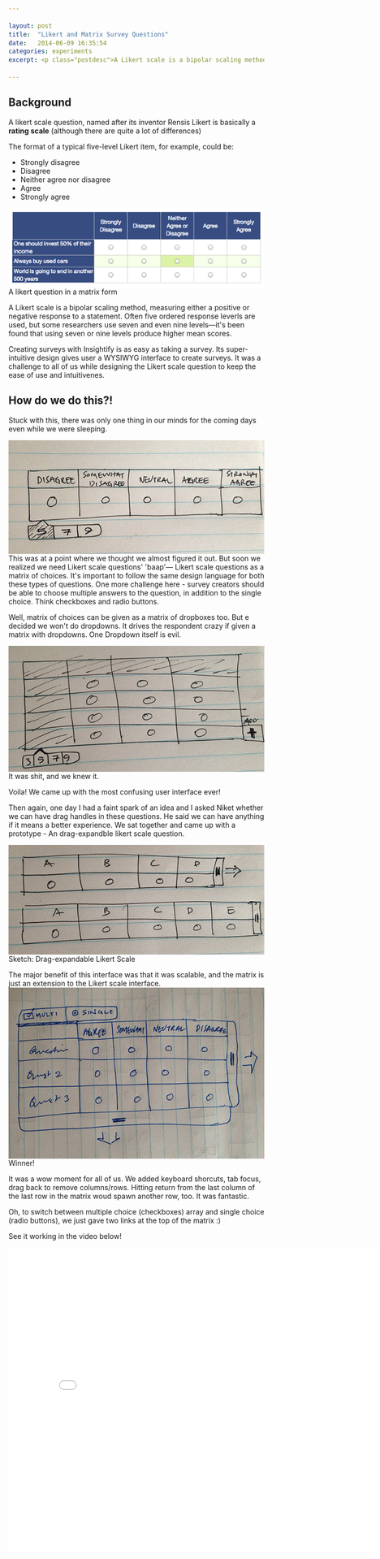 ```yaml
---

layout: post
title:  "Likert and Matrix Survey Questions"
date:   2014-06-09 16:35:54
categories: experiments
excerpt: <p class="postdesc">A Likert scale is a bipolar scaling method, measuring either a positive or negative response to a statement. Often five ordered response leverls are used, but some researchers use seven and even nine levels—it's been found that using seven or nine levels produce higher mean scores.</p>

---
```


<h2>Background</h2>
<p>A likert scale question, named after its inventor Rensis Likert is basically a <strong>rating scale</strong> (although there are quite a lot of differences)</p>

<p>The format of a typical five-level Likert item, for example, could be:</p>

* Strongly disagree
* Disagree
* Neither agree nor disagree
* Agree
* Strongly agree



<img src="/images/survey.png" alt="Alfred App Screenshot" style="float:left" />
<div><p class="caption">A likert question in a matrix form</p></div>
<p>A Likert scale is a bipolar scaling method, measuring either a positive or negative response to a statement. Often five ordered response leverls are used, but some researchers use seven and even nine levels—it's been found that using seven or nine levels produce higher mean scores.</p>

<p>Creating surveys with Insightify is as easy as taking a survey. Its super-intuitive design gives user a WYSIWYG interface to create surveys. It was a challenge to all of us while designing the Likert scale question to keep the ease of use and intuitivenes.</p>

<h2>How do we do this?!</h2>
<p>Stuck with this, there was only one thing in our minds for the coming days even while we were sleeping.</p>
<img src="/images/IMG_4805.jpg" alt="" style="float:left" />
<div><p class="caption"></p></div>
<p>This was at a point where we thought we almost figured it out. But soon we realized we need Likert scale questions' 'baap'— Likert scale questions as a matrix of choices. It's important to follow the same design language for both these types of questions. One more challenge here - survey creators should be able to choose multiple answers to the question, in addition to the single choice. Think checkboxes and radio buttons.</p>
<p>Well, matrix of choices can be given as a matrix of dropboxes too. But e decided we won't do dropdowns. It drives the respondent crazy if given a matrix with dropdowns. One Dropdown itself is evil.</p>

<img src="/images/IMG_4806.JPG" alt="" style="float:left" />
<div><p class="caption">It was shit, and we knew it.</p></div>
<p>Voila! We came up with the most confusing user interface ever!</p>
<p>Then again, one day I had a faint spark of an idea and I asked Niket whether we can have drag handles in these questions. He said we can have anything if it means a better experience. We sat together and came up with a prototype - An drag-expandble likert scale question.</p>
<img src="/images/IMG_4807.JPG" alt="" style="float:left" />
<div><p class="caption">Sketch: Drag-expandable Likert Scale</p></div>
The major benefit of this interface was that it was scalable, and the matrix is just an extension to the Likert scale interface.

<img src="/images/IMG_4808.JPG" alt="" style="float:left" />
<div><p class="caption">Winner!</p></div>
It was a wow moment for all of us. We added keyboard shorcuts, tab focus, drag back to remove columns/rows. Hitting return from the last column of the last row in the matrix woud spawn another row, too. It was fantastic.

<p>Oh, to switch between multiple choice (checkboxes) array and single choice (radio buttons), we just gave two links at the top of the matrix :)</p>

<p>See it working in the video below!</p>
<iframe width="800" height="600" src="//www.youtube.com/embed/yhcohNvZuOc?rel=0" frameborder="0" allowfullscreen></iframe>